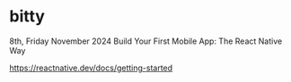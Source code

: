 # bitty

8th, Friday November 2024
Build Your First Mobile App: The React Native Way

https://reactnative.dev/docs/getting-started
